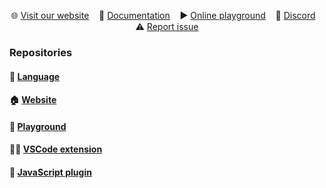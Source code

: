 <div align="center">

🌐 [Visit our website](https://pomsky-lang.org/) &nbsp;&nbsp;
📝 [Documentation](https://pomsky-lang.org/docs/get-started/introduction/) &nbsp;&nbsp;
▶️ [Online playground](https://playground.pomsky-lang.org/) &nbsp;&nbsp;
💬 [Discord](https://discord.gg/uwap2uxMFp) &nbsp;&nbsp;
⚠️ [Report issue](https://github.com/pomsky-lang/pomsky/issues)

</div>

### Repositories

#### 🐶 [Language](https://github.com/pomsky-lang/pomsky)

#### 🏠 [Website](https://github.com/pomsky-lang/website)

#### 🛝 [Playground](https://github.com/pomsky-lang/playground)

#### 🧑‍💻 [VSCode extension](https://github.com/pomsky-lang/pomsky-vscode)

#### :art: [JavaScript plugin](https://github.com/pomsky-lang/unplugin-pomsky)

